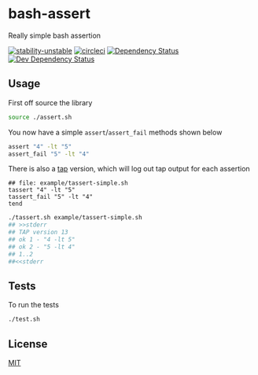 # bash-assert
Really simple bash assertion

[![stability-unstable](https://img.shields.io/badge/stability-unstable-yellow.svg)][stability]
[![circleci](https://circleci.com/gh/orangemug/bash-assert.png?style=shield)][circleci]
[![Dependency Status](https://david-dm.org/orangemug/bash-assert.svg)][dm-prod]
[![Dev Dependency Status](https://david-dm.org/orangemug/bash-assert/dev-status.svg)][dm-dev]

[stability]: https://github.com/orangemug/stability-badges#unstable
[circleci]:  https://circleci.com/gh/orangemug/bash-assert
[dm-prod]:   https://david-dm.org/orangemug/bash-assert
[dm-dev]:    https://david-dm.org/orangemug/bash-assert#info=devDependencies


## Usage
First off source the library

```bash
source ./assert.sh
```

You now have a simple `assert`/`assert_fail` methods shown below

```bash
assert "4" -lt "5"
assert_fail "5" -lt "4"
```

There is also a [tap](https://testanything.org/tap-version-13-specification.html) version, which will log out tap output for each assertion

```text
## file: example/tassert-simple.sh
tassert "4" -lt "5"
tassert_fail "5" -lt "4"
tend
```

```bash
./tassert.sh example/tassert-simple.sh
## >>stderr
## TAP version 13
## ok 1 - "4 -lt 5"
## ok 2 - "5 -lt 4"
## 1..2
##<<stderr
```


## Tests
To run the tests

```bash
./test.sh
```


## License
[MIT](LICENSE)
